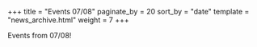 +++
title = "Events 07/08"
paginate_by = 20
sort_by = "date"
template = "news_archive.html"
weight = 7
+++

Events from 07/08!
